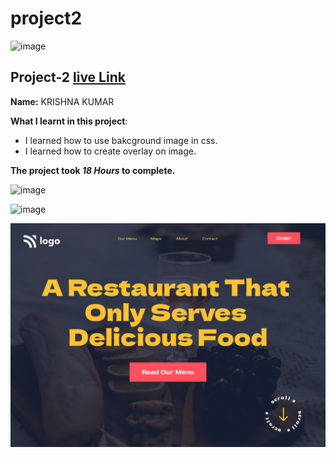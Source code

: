 # project2

![image](https://img.shields.io/badge/project-2-red)


## Project-2  [live Link](https://projec2.netlify.app/)

**Name:**  KRISHNA KUMAR

**What I learnt in this project**:

  - I learned how to use bakcground image in css.
  - I learned how to create overlay on image.

**The project took ***18 Hours*** to complete.** 

![image](https://img.shields.io/badge/INeuron-LearnCodeOnline-brightgreen)

![image](https://img.shields.io/badge/Full%20stack%20JS%20bootcamp-Hitesh%20Chaudhary-lightgrey)


![image](https://github.com/Krishna12345825/project2/blob/main/project-imgs/2.png)

